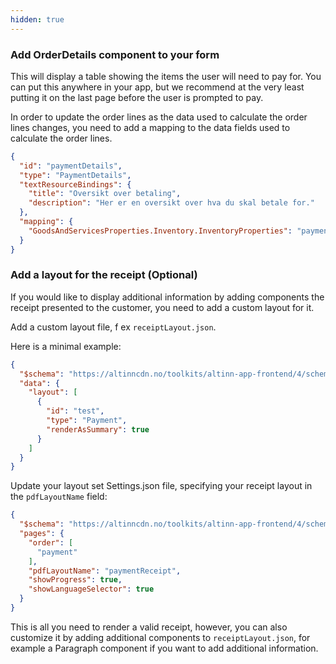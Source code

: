 ```yaml
---
hidden: true
---
```


### Add OrderDetails component to your form

This will display a table showing the items the user will need to pay for.
You can put this anywhere in your app, but we recommend at the very least putting it on the last page before the user is prompted to pay.

In order to update the order lines as the data used to calculate the order lines changes, you need to add a mapping to
the data fields used to calculate the order lines.

```json
{
  "id": "paymentDetails",
  "type": "PaymentDetails",
  "textResourceBindings": {
    "title": "Oversikt over betaling",
    "description": "Her er en oversikt over hva du skal betale for."
  },
  "mapping": {
    "GoodsAndServicesProperties.Inventory.InventoryProperties": "paymentDetails"
  }
}
```

### Add a layout for the receipt (Optional)

If you would like to display additional information by adding components the receipt presented to the customer,
you need to add a custom layout for it.

Add a custom layout file, f ex `receiptLayout.json`.

Here is a minimal example:

```json
{
  "$schema": "https://altinncdn.no/toolkits/altinn-app-frontend/4/schemas/json/layout/layout.schema.v1.json",
  "data": {
    "layout": [
      {
        "id": "test",
        "type": "Payment",
        "renderAsSummary": true
      }
    ]
  }
}
```

Update your layout set Settings.json file, specifying your receipt layout in the `pdfLayoutName` field:

```json
{
  "$schema": "https://altinncdn.no/toolkits/altinn-app-frontend/4/schemas/json/layout/layoutSettings.schema.v1.json",
  "pages": {
    "order": [
      "payment"
    ],
    "pdfLayoutName": "paymentReceipt", 
    "showProgress": true,
    "showLanguageSelector": true
  }
}
```

This is all you need to render a valid receipt, however, you can also customize it by adding additional components to
`receiptLayout.json`, for example a Paragraph component if you want to add additional information.